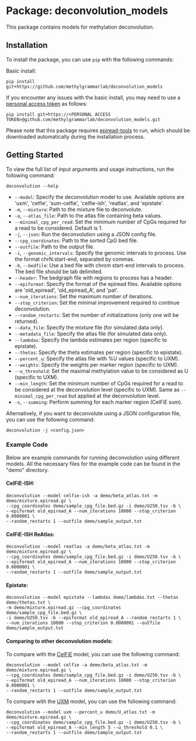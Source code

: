 
# Package: deconvolution_models

This package contains models for methylation deconvolution.

## Installation

To install the package, you can use `pip` with the following commands:

Basic install:
```shell
pip install git+https://github.com/methylgrammarlab/deconvolution_models
```

If you encounter any issues with the basic install, you may need to use a [personal access token](https://docs.github.com/en/authentication/keeping-your-account-and-data-secure/creating-a-personal-access-token) as follows:
```shell
pip install git+https://<PERSONAL ACCESS TOKEN>@github.com/methylgrammarlab/deconvolution_models.git
```

Please note that this package requires [epiread-tools](https://github.com/methylgrammarlab/epiread-tools) to run, which should be downloaded automatically during the installation process.

## Getting Started

To view the full list of input arguments and usage instructions, run the following command:
```shell
deconvolution --help
```

- `--model`: Specify the deconvolution model to use. Available options are 'uxm', 'celfie', 'sum-celfie', 'celfie-ish', 'reatlas', and 'epistate'.
- `-m`, `--mixture`: Path to the mixture file to deconvolute.
- `-a`, `--atlas_file`: Path to the atlas file containing beta values.
- `--minimal_cpg_per_read`: Set the minimum number of CpGs required for a read to be considered. Default is 1.
- `-j`, `--json`: Run the deconvolution using a JSON config file.
- `--cpg_coordinates`: Path to the sorted CpG bed file.
- `--outfile`: Path to the output file.
- `-i`, `--genomic_intervals`: Specify the genomic intervals to process. Use the format chrN:start-end, separated by commas.
- `-b`, `--bedfile`: Use a bed file with chrom start-end intervals to process. The bed file should be tab delimited.
- `--header`: The bedgraph file with regions to process has a header.
- `--epiformat`: Specify the format of the epiread files. Available options are 'old_epiread', 'old_epiread_A', and 'pat'.
- `--num_iterations`: Set the maximum number of iterations.
- `--stop_criterion`: Set the minimal improvement required to continue deconvolution.
- `--random_restarts`: Set the number of initializations (only one will be returned).
- `--data_file`: Specify the mixture file (for simulated data only).
- `--metadata_file`: Specify the atlas file (for simulated data only).
- `--lambdas`: Specify the lambda estimates per region (specific to epistate).
- `--thetas`: Specify the theta estimates per region (specific to epistate).
- `--percent_u`: Specify the atlas file with %U values (specific to UXM).
- `--weights`: Specify the weights per marker region (specific to UXM).
- `--u_threshold`: Set the maximal methylation value to be considered as U (specific to UXM).
- `--min_length`: Set the minimum number of CpGs required for a read to be considered at the deconvolution level (specific to UXM). Same as `--minimal_cpg_per_read` but applied at the deconvolution level.
- `-s`, `--summing`: Perform summing for each marker region (CelFiE sum).


Alternatively, if you want to deconvolute using a JSON configuration file, you can use the following command:
```shell
deconvolution -j <config.json>
```

### Example Code

Below are example commands for running deconvolution using different models. All the necessary files for the example code can be found in the "demo" directory.

#### CelFiE-ISH:
```shell
deconvolution --model celfie-ish -a demo/beta_atlas.txt -m demo/mixture.epiread.gz \
--cpg_coordinates demo/sample_cpg_file.bed.gz -i demo/U250.tsv -b \
--epiformat old_epiread_A --num_iterations 10000 --stop_criterion 0.0000001 \
--random_restarts 1 --outfile demo/sample_output.txt
```

#### CelFiE-ISH ReAtlas:
```shell
deconvolution --model reatlas -a demo/beta_atlas.txt -m demo/mixture.epiread.gz \
--cpg_coordinates demo/sample_cpg_file.bed.gz -i demo/U250.tsv -b \
--epiformat old_epiread_A --num_iterations 10000 --stop_criterion 0.0000001 \
--random_restarts 1 --outfile demo/sample_output.txt
```

#### Epistate:
```shell
deconvolution --model epistate --lambdas demo/lambdas.txt --thetas demo/thetas.txt \
-m demo/mixture.epiread.gz --cpg_coordinates demo/sample_cpg_file.bed.gz \
-i demo/U250.tsv -b --epiformat old_epiread_A --random_restarts 1 \
--num_iterations 10000 --stop_criterion 0.0000001 --outfile demo/sample_output.txt
```

#### Comparing to other deconvolution models:

To compare with the [CelFiE](https://github.com/christacaggiano/celfie) model, you can use the following command:
```shell
deconvolution --model celfie -a demo/beta_atlas.txt -m demo/mixture.epiread.gz \
--cpg_coordinates demo/sample_cpg_file.bed.gz -i demo/U250.tsv -b \
--epiformat old_epiread_A --num_iterations 10000 --stop_criterion 0.0000001 \
--random_restarts 1 --outfile demo/sample_output.txt
```

To compare with the [UXM](https://github.com/nloyfer/UXM_deconv) model, you can use the following command:
```shell
deconvolution --model uxm --percent_u demo/U_atlas.txt -m demo/mixture.epiread.gz \
--cpg_coordinates demo/sample_cpg_file.bed.gz -i demo/U250.tsv -b \
--epiformat old_epiread_A --min_length 5 --u_threshold 0.1 \
--random_restarts 1 --outfile demo/sample_output.txt
```



